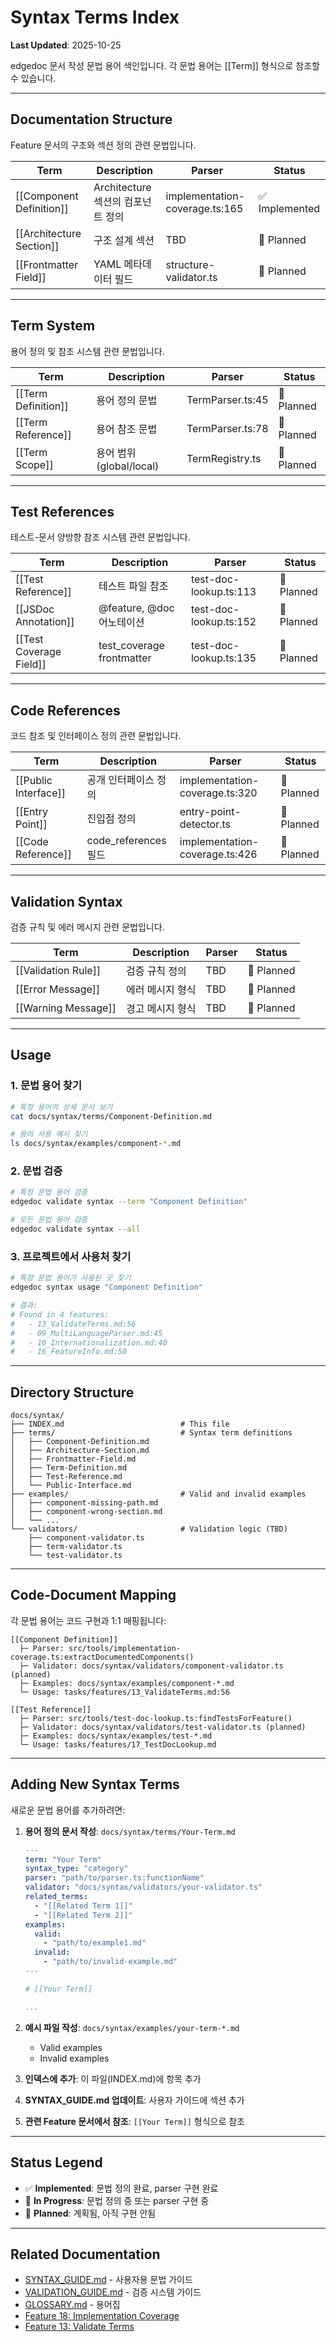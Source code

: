 # Syntax Terms Index

**Last Updated**: 2025-10-25

edgedoc 문서 작성 문법 용어 색인입니다. 각 문법 용어는 [[Term]] 형식으로 참조할 수 있습니다.

---

## Documentation Structure

Feature 문서의 구조와 섹션 정의 관련 문법입니다.

| Term | Description | Parser | Status |
|------|-------------|--------|--------|
| [[Component Definition]] | Architecture 섹션의 컴포넌트 정의 | implementation-coverage.ts:165 | ✅ Implemented |
| [[Architecture Section]] | 구조 설계 섹션 | TBD | 📝 Planned |
| [[Frontmatter Field]] | YAML 메타데이터 필드 | structure-validator.ts | 📝 Planned |

---

## Term System

용어 정의 및 참조 시스템 관련 문법입니다.

| Term | Description | Parser | Status |
|------|-------------|--------|--------|
| [[Term Definition]] | 용어 정의 문법 | TermParser.ts:45 | 📝 Planned |
| [[Term Reference]] | 용어 참조 문법 | TermParser.ts:78 | 📝 Planned |
| [[Term Scope]] | 용어 범위 (global/local) | TermRegistry.ts | 📝 Planned |

---

## Test References

테스트-문서 양방향 참조 시스템 관련 문법입니다.

| Term | Description | Parser | Status |
|------|-------------|--------|--------|
| [[Test Reference]] | 테스트 파일 참조 | test-doc-lookup.ts:113 | 📝 Planned |
| [[JSDoc Annotation]] | @feature, @doc 어노테이션 | test-doc-lookup.ts:152 | 📝 Planned |
| [[Test Coverage Field]] | test_coverage frontmatter | test-doc-lookup.ts:135 | 📝 Planned |

---

## Code References

코드 참조 및 인터페이스 정의 관련 문법입니다.

| Term | Description | Parser | Status |
|------|-------------|--------|--------|
| [[Public Interface]] | 공개 인터페이스 정의 | implementation-coverage.ts:320 | 📝 Planned |
| [[Entry Point]] | 진입점 정의 | entry-point-detector.ts | 📝 Planned |
| [[Code Reference]] | code_references 필드 | implementation-coverage.ts:426 | 📝 Planned |

---

## Validation Syntax

검증 규칙 및 에러 메시지 관련 문법입니다.

| Term | Description | Parser | Status |
|------|-------------|--------|--------|
| [[Validation Rule]] | 검증 규칙 정의 | TBD | 📝 Planned |
| [[Error Message]] | 에러 메시지 형식 | TBD | 📝 Planned |
| [[Warning Message]] | 경고 메시지 형식 | TBD | 📝 Planned |

---

## Usage

### 1. 문법 용어 찾기

```bash
# 특정 용어의 상세 문서 보기
cat docs/syntax/terms/Component-Definition.md

# 용어 사용 예시 찾기
ls docs/syntax/examples/component-*.md
```

### 2. 문법 검증

```bash
# 특정 문법 용어 검증
edgedoc validate syntax --term "Component Definition"

# 모든 문법 용어 검증
edgedoc validate syntax --all
```

### 3. 프로젝트에서 사용처 찾기

```bash
# 특정 문법 용어가 사용된 곳 찾기
edgedoc syntax usage "Component Definition"

# 결과:
# Found in 4 features:
#   - 13_ValidateTerms.md:56
#   - 09_MultiLanguageParser.md:45
#   - 10_Internationalization.md:40
#   - 16_FeatureInfo.md:50
```

---

## Directory Structure

```
docs/syntax/
├── INDEX.md                          # This file
├── terms/                            # Syntax term definitions
│   ├── Component-Definition.md
│   ├── Architecture-Section.md
│   ├── Frontmatter-Field.md
│   ├── Term-Definition.md
│   ├── Test-Reference.md
│   └── Public-Interface.md
├── examples/                         # Valid and invalid examples
│   ├── component-missing-path.md
│   ├── component-wrong-section.md
│   └── ...
└── validators/                       # Validation logic (TBD)
    ├── component-validator.ts
    ├── term-validator.ts
    └── test-validator.ts
```

---

## Code-Document Mapping

각 문법 용어는 코드 구현과 1:1 매핑됩니다:

```
[[Component Definition]]
  ├─ Parser: src/tools/implementation-coverage.ts:extractDocumentedComponents()
  ├─ Validator: docs/syntax/validators/component-validator.ts (planned)
  ├─ Examples: docs/syntax/examples/component-*.md
  └─ Usage: tasks/features/13_ValidateTerms.md:56

[[Test Reference]]
  ├─ Parser: src/tools/test-doc-lookup.ts:findTestsForFeature()
  ├─ Validator: docs/syntax/validators/test-validator.ts (planned)
  ├─ Examples: docs/syntax/examples/test-*.md
  └─ Usage: tasks/features/17_TestDocLookup.md
```

---

## Adding New Syntax Terms

새로운 문법 용어를 추가하려면:

1. **용어 정의 문서 작성**: `docs/syntax/terms/Your-Term.md`
   ```yaml
   ---
   term: "Your Term"
   syntax_type: "category"
   parser: "path/to/parser.ts:functionName"
   validator: "docs/syntax/validators/your-validator.ts"
   related_terms:
     - "[[Related Term 1]]"
     - "[[Related Term 2]]"
   examples:
     valid:
       - "path/to/example1.md"
     invalid:
       - "path/to/invalid-example.md"
   ---

   # [[Your Term]]

   ...
   ```

2. **예시 파일 작성**: `docs/syntax/examples/your-term-*.md`
   - Valid examples
   - Invalid examples

3. **인덱스에 추가**: 이 파일(INDEX.md)에 항목 추가

4. **SYNTAX_GUIDE.md 업데이트**: 사용자 가이드에 섹션 추가

5. **관련 Feature 문서에서 참조**: `[[Your Term]]` 형식으로 참조

---

## Status Legend

- ✅ **Implemented**: 문법 정의 완료, parser 구현 완료
- 🚧 **In Progress**: 문법 정의 중 또는 parser 구현 중
- 📝 **Planned**: 계획됨, 아직 구현 안됨

---

## Related Documentation

- [SYNTAX_GUIDE.md](../SYNTAX_GUIDE.md) - 사용자용 문법 가이드
- [VALIDATION_GUIDE.md](../VALIDATION_GUIDE.md) - 검증 시스템 가이드
- [GLOSSARY.md](../GLOSSARY.md) - 용어집
- [Feature 18: Implementation Coverage](../../tasks/features/18_ImplementationCoverage.md)
- [Feature 13: Validate Terms](../../tasks/features/13_ValidateTerms.md)
